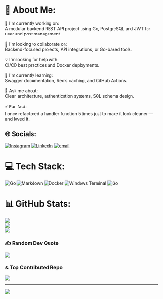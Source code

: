 # 💫 About Me:
🧠 I'm currently working on:  <br>A modular backend REST API project using Go, PostgreSQL and JWT for user and post management.<br><br>🤝 I'm looking to collaborate on:  <br>Backend-focused projects, API integrations, or Go-based tools.<br><br>💡 I'm looking for help with:  <br>CI/CD best practices and Docker deployments.<br><br>🧪 I'm currently learning:  <br>Swagger documentation, Redis caching, and GitHub Actions.<br><br>💬 Ask me about:  <br>Clean architecture, authentication systems, SQL schema design.<br><br>⚡ Fun fact:  <br>I once refactored a handler function 5 times just to make it look cleaner — and loved it.<br>


## 🌐 Socials:
[![Instagram](https://img.shields.io/badge/Instagram-%23E4405F.svg?logo=Instagram&logoColor=white)](https://instagram.com/erendalkiran) [![LinkedIn](https://img.shields.io/badge/LinkedIn-%230077B5.svg?logo=linkedin&logoColor=white)](https://linkedin.com/in/ErenDALKIRAN) [![email](https://img.shields.io/badge/Email-D14836?logo=gmail&logoColor=white)](mailto:erendalkiran2001@gmail.com) 

# 💻 Tech Stack:
![Go](https://img.shields.io/badge/go-%2300ADD8.svg?style=for-the-badge&logo=go&logoColor=white) ![Markdown](https://img.shields.io/badge/markdown-%23000000.svg?style=for-the-badge&logo=markdown&logoColor=white) ![Docker](https://img.shields.io/badge/docker-%230db7ed.svg?style=for-the-badge&logo=docker&logoColor=white) ![Windows Terminal](https://img.shields.io/badge/Windows%20Terminal-%234D4D4D.svg?style=for-the-badge&logo=windows-terminal&logoColor=white) ![Go](https://img.shields.io/badge/go-%2300ADD8.svg?style=for-the-badge&logo=go&logoColor=white)
# 📊 GitHub Stats:
![](https://github-readme-stats.vercel.app/api?username=Diony-source&theme=vision-friendly-dark&hide_border=false&include_all_commits=false&count_private=false)<br/>
![](https://nirzak-streak-stats.vercel.app/?user=Diony-source&theme=vision-friendly-dark&hide_border=false)<br/>
![](https://github-readme-stats.vercel.app/api/top-langs/?username=Diony-source&theme=vision-friendly-dark&hide_border=false&include_all_commits=false&count_private=false&layout=compact)

### ✍️ Random Dev Quote
![](https://quotes-github-readme.vercel.app/api?type=horizontal&theme=radical)

### 🔝 Top Contributed Repo
![](https://github-contributor-stats.vercel.app/api?username=Diony-source&limit=5&theme=vision-friendly-dark&combine_all_yearly_contributions=true)

---
[![](https://visitcount.itsvg.in/api?id=Diony-source&icon=0&color=0)](https://visitcount.itsvg.in)
